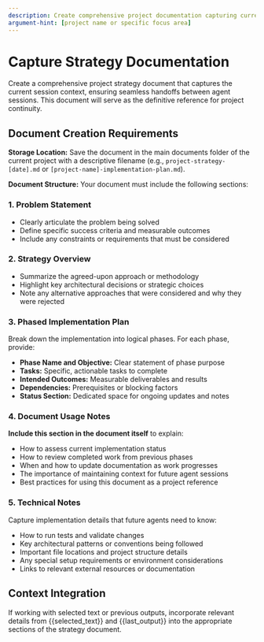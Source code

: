 ```yaml
---
description: Create comprehensive project documentation capturing current session context and implementation strategy
argument-hint: [project name or specific focus area]
---
```


# Capture Strategy Documentation

Create a comprehensive project strategy document that captures the current session context, ensuring seamless handoffs between agent sessions. This document will serve as the definitive reference for project continuity.

## Document Creation Requirements

**Storage Location:** Save the document in the main documents folder of the current project with a descriptive filename (e.g., `project-strategy-[date].md` or `[project-name]-implementation-plan.md`).

**Document Structure:** Your document must include the following sections:

### 1. Problem Statement
- Clearly articulate the problem being solved
- Define specific success criteria and measurable outcomes
- Include any constraints or requirements that must be considered

### 2. Strategy Overview
- Summarize the agreed-upon approach or methodology
- Highlight key architectural decisions or strategic choices
- Note any alternative approaches that were considered and why they were rejected

### 3. Phased Implementation Plan
Break down the implementation into logical phases. For each phase, provide:

- **Phase Name and Objective:** Clear statement of phase purpose
- **Tasks:** Specific, actionable tasks to complete
- **Intended Outcomes:** Measurable deliverables and results
- **Dependencies:** Prerequisites or blocking factors
- **Status Section:** Dedicated space for ongoing updates and notes

### 4. Document Usage Notes
**Include this section in the document itself** to explain:

- How to assess current implementation status
- How to review completed work from previous phases
- When and how to update documentation as work progresses
- The importance of maintaining context for future agent sessions
- Best practices for using this document as a project reference

### 5. Technical Notes
Capture implementation details that future agents need to know:

- How to run tests and validate changes
- Key architectural patterns or conventions being followed
- Important file locations and project structure details
- Any special setup requirements or environment considerations
- Links to relevant external resources or documentation

## Context Integration

If working with selected text or previous outputs, incorporate relevant details from {{selected_text}} and {{last_output}} into the appropriate sections of the strategy document.